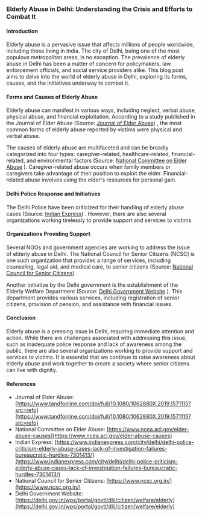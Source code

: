 ### Elderly Abuse in Delhi: Understanding the Crisis and Efforts to Combat It
#### Introduction
Elderly abuse is a pervasive issue that affects millions of people worldwide, including those living in India. The city of Delhi, being one of the most populous metropolitan areas, is no exception. The prevalence of elderly abuse in Delhi has been a matter of concern for policymakers, law enforcement officials, and social service providers alike. This blog post aims to delve into the world of elderly abuse in Delhi, exploring its forms, causes, and the initiatives underway to combat it.

#### Forms and Causes of Elderly Abuse
Elderly abuse can manifest in various ways, including neglect, verbal abuse, physical abuse, and financial exploitation. According to a study published in the Journal of Elder Abuse (Source: [Journal of Elder Abuse](https://www.tandfonline.com/doi/full/10.1080/1062880X.2019.1571115?src=refo)) , the most common forms of elderly abuse reported by victims were physical and verbal abuse.

The causes of elderly abuse are multifaceted and can be broadly categorized into four types: caregiver-related, healthcare-related, financial-related, and environmental factors (Source: [National Committee on Elder Abuse](https://www.ncea.acl.gov/elder-abuse-causes) ). Caregiver-related abuse occurs when family members or caregivers take advantage of their position to exploit the elder. Financial-related abuse involves using the elder's resources for personal gain.

#### Delhi Police Response and Initiatives
The Delhi Police have been criticized for their handling of elderly abuse cases (Source: [Indian Express](https://www.indianexpress.com/city/delhi/delhi-police-criticism-elderly-abuse-cases-lack-of-investigation-failures-bureaucratic-hurdles-7301413/)) . However, there are also several organizations working tirelessly to provide support and services to victims.

#### Organizations Providing Support
Several NGOs and government agencies are working to address the issue of elderly abuse in Delhi. The National Council for Senior Citizens (NCSC) is one such organization that provides a range of services, including counseling, legal aid, and medical care, to senior citizens (Source: [National Council for Senior Citizens](https://www.ncsc.org.in/)) .

Another initiative by the Delhi government is the establishment of the Elderly Welfare Department (Source: [Delhi Government Website](https://delhi.gov.in/wps/portal/govtl/dlii/citizen/welfare/elderly) ). This department provides various services, including registration of senior citizens, provision of pension, and assistance with financial issues.

#### Conclusion
Elderly abuse is a pressing issue in Delhi, requiring immediate attention and action. While there are challenges associated with addressing this issue, such as inadequate police response and lack of awareness among the public, there are also several organizations working to provide support and services to victims. It is essential that we continue to raise awareness about elderly abuse and work together to create a society where senior citizens can live with dignity.

#### References
- Journal of Elder Abuse: [https://www.tandfonline.com/doi/full/10.1080/1062880X.2019.1571115?src=refo](https://www.tandfonline.com/doi/full/10.1080/1062880X.2019.1571115?src=refo)
- National Committee on Elder Abuse: [https://www.ncea.acl.gov/elder-abuse-causes](https://www.ncea.acl.gov/elder-abuse-causes)
- Indian Express: [https://www.indianexpress.com/city/delhi/delhi-police-criticism-elderly-abuse-cases-lack-of-investigation-failures-bureaucratic-hurdles-7301413/](https://www.indianexpress.com/city/delhi/delhi-police-criticism-elderly-abuse-cases-lack-of-investigation-failures-bureaucratic-hurdles-7301413/)
- National Council for Senior Citizens: [https://www.ncsc.org.in/](https://www.ncsc.org.in/)
- Delhi Government Website: [https://delhi.gov.in/wps/portal/govtl/dlii/citizen/welfare/elderly](https://delhi.gov.in/wps/portal/govtl/dlii/citizen/welfare/elderly)